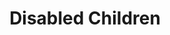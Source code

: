 ---
layout: content
data: disabled
title: Disabled Children
isHome: true
link: https://figure.nz/search/?query=disabled%20children&ref=yfnz
---